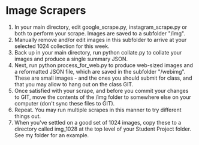 Image Scrapers
===============
1. In your main directory, edit google_scrape.py, instagram_scrape.py or both to perform your scrape. Images are saved to a subfolder "/img".
2. Manually remove and/or edit images in this subfolder to arrive at your selected 1024 collection for this week.
3. Back up in your main directory, run python collate.py to collate your images and produce a single summary JSON.
4. Next, run python process_for_web.py to produce web-sized images and a reformatted JSON file, which are saved in the subfolder "/webimg". These are small images - and the ones you should submit for class, and that you may allow to hang out on the class GIT.
5. Once satisfied with your scrape, and before you commit your changes to GIT, move the contents of the /img folder to somewhere else on your computer (don't sync these files to GIT).
6. Repeat. You may run multiple scrapes in this manner to try different things out.
7. When you've settled on a good set of 1024 images, copy these to a directory called img_1028 at the top level of your Student Project folder.  See my folder for an example.